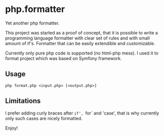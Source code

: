 # php.formatter

Yet another php formatter.

This project was started as a proof of concept, that it is possible to write a programming language formatter with clear set of rules and with small amount of if's. Formatter that can be easily extendible and customizable.

Currently only pure php code is supported (no html-php mess). I used it to format project which was based on Symfony framework.

## Usage

```
php format.php <input.php> [<output.php>]
```

## Limitations

I prefer adding curly braces after `if', `for` and 'case', that is why currently only such cases are nicely formatted.

Enjoy!
